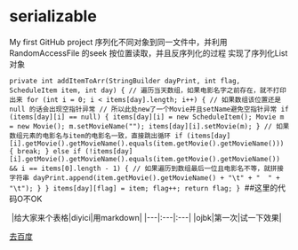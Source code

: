 # serializable
My first GitHub project
序列化不同对象到同一文件中，并利用RandomAccessFile 的seek 按位置读取，并且反序列化的过程
实现了序列化List对象

`private int addItemToArr(StringBuilder dayPrint, int flag, ScheduleItem item, int day) {
		// 遍历当天数组，如果电影名字之前存在，就不打印出来
		for (int i = 0; i < items[day].length; i++) {
			// 如果数组该位置还是null 的话会出现空指针异常
			// 所以此处new了一个Movie并且setName避免空指针异常
			if (items[day][i] == null) {
				items[day][i] = new ScheduleItem();
				Movie m = new Movie();
				m.setMovieName("");
				items[day][i].setMovie(m);
			}
			// 如果数组元素的电影名与item的电影名一致，直接跳出循环
			if (items[day][i].getMovie().getMovieName().equals(item.getMovie().getMovieName())) {
				break;
			} else if (!items[day][i].getMovie().getMovieName().equals(item.getMovie().getMovieName())
					&& i == items[0].length - 1) {
				// 如果遍历到数组最后一位且电影名不等，就拼接字符串
				dayPrint.append(item.getMovie().getMovieName() + "\t" + "  " + "\t");
			}
		}
		items[day][flag] = item;
		flag++;
		return flag;
	}`
  ##这里的代码O不OK
  
  |给大家来个表格|diyici|用markdown|
  |---|:---|:---|
  |ojbk|第一次|试一下效果|
  
 [去百度](http://www.baidu.com/)
